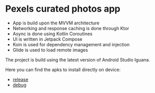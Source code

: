 # Pexels curated photos app

 - App is build upon the MVVM architecture
 - Networking and response caching is done through Ktor
 - Async is done using Kotlin Coroutines
 - UI is written in Jetpack Compose
 - Koin is used for dependency management and injection
 - Glide is used to load remote images

The project is build using the latest version of Android Studio Iguana.

Here you can find the apks to install directly on device:
 - [release](https://github.com/TGazica/PexelsApp/blob/main/app/release/app-release.apk)
 - [debug](https://github.com/TGazica/PexelsApp/blob/main/app/debug/app-debug.apk)
